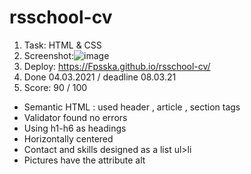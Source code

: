 # rsschool-cv
1. Task: HTML & CSS
2. Screenshot:![image](https://user-images.githubusercontent.com/73740087/109976310-b08c5b00-7d0c-11eb-86af-1a3f68945540.png)
3. Deploy: https://Fpsska.github.io/rsschool-cv/
4. Done 04.03.2021 / deadline 08.03.21
5. Score: 90 / 100
- Semantic HTML : used  header , article , section tags
- Validator found no errors
- Using h1-h6 as headings
- Horizontally centered
- Contact and skills designed as a list ul>li
- Pictures have the attribute alt


